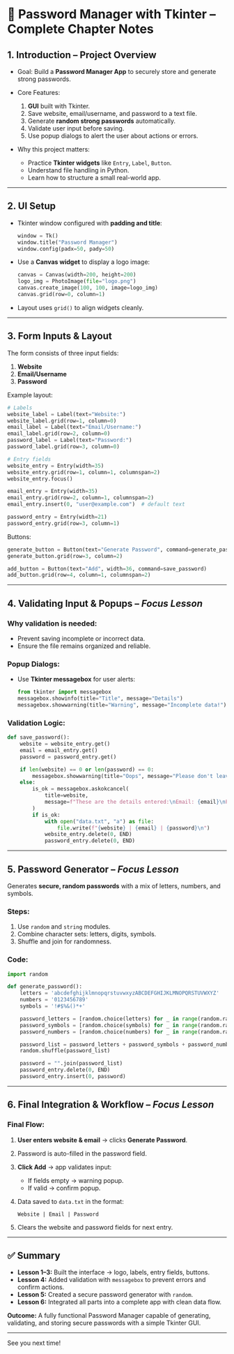 # 📘 Password Manager with Tkinter – Complete Chapter Notes

## 1. Introduction – Project Overview

* Goal: Build a **Password Manager App** to securely store and generate strong passwords.
* Core Features:

  1. **GUI** built with Tkinter.
  2. Save website, email/username, and password to a text file.
  3. Generate **random strong passwords** automatically.
  4. Validate user input before saving.
  5. Use popup dialogs to alert the user about actions or errors.
* Why this project matters:

  * Practice **Tkinter widgets** like `Entry`, `Label`, `Button`.
  * Understand file handling in Python.
  * Learn how to structure a small real-world app.

---

## 2. UI Setup

* Tkinter window configured with **padding and title**:

  ```python
  window = Tk()
  window.title("Password Manager")
  window.config(padx=50, pady=50)
  ```
* Use a **Canvas widget** to display a logo image:

  ```python
  canvas = Canvas(width=200, height=200)
  logo_img = PhotoImage(file="logo.png")
  canvas.create_image(100, 100, image=logo_img)
  canvas.grid(row=0, column=1)
  ```
* Layout uses `grid()` to align widgets cleanly.

---

## 3. Form Inputs & Layout

The form consists of three input fields:

1. **Website**
2. **Email/Username**
3. **Password**

Example layout:

```python
# Labels
website_label = Label(text="Website:")
website_label.grid(row=1, column=0)
email_label = Label(text="Email/Username:")
email_label.grid(row=2, column=0)
password_label = Label(text="Password:")
password_label.grid(row=3, column=0)

# Entry fields
website_entry = Entry(width=35)
website_entry.grid(row=1, column=1, columnspan=2)
website_entry.focus()

email_entry = Entry(width=35)
email_entry.grid(row=2, column=1, columnspan=2)
email_entry.insert(0, "user@example.com")  # default text

password_entry = Entry(width=21)
password_entry.grid(row=3, column=1)
```

Buttons:

```python
generate_button = Button(text="Generate Password", command=generate_password)
generate_button.grid(row=3, column=2)

add_button = Button(text="Add", width=36, command=save_password)
add_button.grid(row=4, column=1, columnspan=2)
```

---

## 4. Validating Input & Popups – *Focus Lesson*

### Why validation is needed:

* Prevent saving incomplete or incorrect data.
* Ensure the file remains organized and reliable.

### Popup Dialogs:

* Use **Tkinter messagebox** for user alerts:

  ```python
  from tkinter import messagebox
  messagebox.showinfo(title="Title", message="Details")
  messagebox.showwarning(title="Warning", message="Incomplete data!")
  ```

### Validation Logic:

```python
def save_password():
    website = website_entry.get()
    email = email_entry.get()
    password = password_entry.get()

    if len(website) == 0 or len(password) == 0:
        messagebox.showwarning(title="Oops", message="Please don't leave any fields empty!")
    else:
        is_ok = messagebox.askokcancel(
            title=website,
            message=f"These are the details entered:\nEmail: {email}\nPassword: {password}\nIs it ok to save?"
        )
        if is_ok:
            with open("data.txt", "a") as file:
                file.write(f"{website} | {email} | {password}\n")
            website_entry.delete(0, END)
            password_entry.delete(0, END)
```

---

## 5. Password Generator – *Focus Lesson*

Generates **secure, random passwords** with a mix of letters, numbers, and symbols.

### Steps:

1. Use `random` and `string` modules.
2. Combine character sets: letters, digits, symbols.
3. Shuffle and join for randomness.

### Code:

```python
import random

def generate_password():
    letters = 'abcdefghijklmnopqrstuvwxyzABCDEFGHIJKLMNOPQRSTUVWXYZ'
    numbers = '0123456789'
    symbols = '!#$%&()*+'

    password_letters = [random.choice(letters) for _ in range(random.randint(8, 10))]
    password_symbols = [random.choice(symbols) for _ in range(random.randint(2, 4))]
    password_numbers = [random.choice(numbers) for _ in range(random.randint(2, 4))]

    password_list = password_letters + password_symbols + password_numbers
    random.shuffle(password_list)

    password = "".join(password_list)
    password_entry.delete(0, END)
    password_entry.insert(0, password)
```

---

## 6. Final Integration & Workflow – *Focus Lesson*

### Final Flow:

1. **User enters website & email** → clicks **Generate Password**.
2. Password is auto-filled in the password field.
3. **Click Add** → app validates input:

   * If fields empty → warning popup.
   * If valid → confirm popup.
4. Data saved to `data.txt` in the format:

   ```
   Website | Email | Password
   ```
5. Clears the website and password fields for next entry.

---

## ✅ Summary

* **Lesson 1–3:** Built the interface → logo, labels, entry fields, buttons.
* **Lesson 4:** Added validation with `messagebox` to prevent errors and confirm actions.
* **Lesson 5:** Created a secure password generator with `random`.
* **Lesson 6:** Integrated all parts into a complete app with clean data flow.

**Outcome:**
A fully functional Password Manager capable of generating, validating, and storing secure passwords with a simple Tkinter GUI.

---

See you next time!
